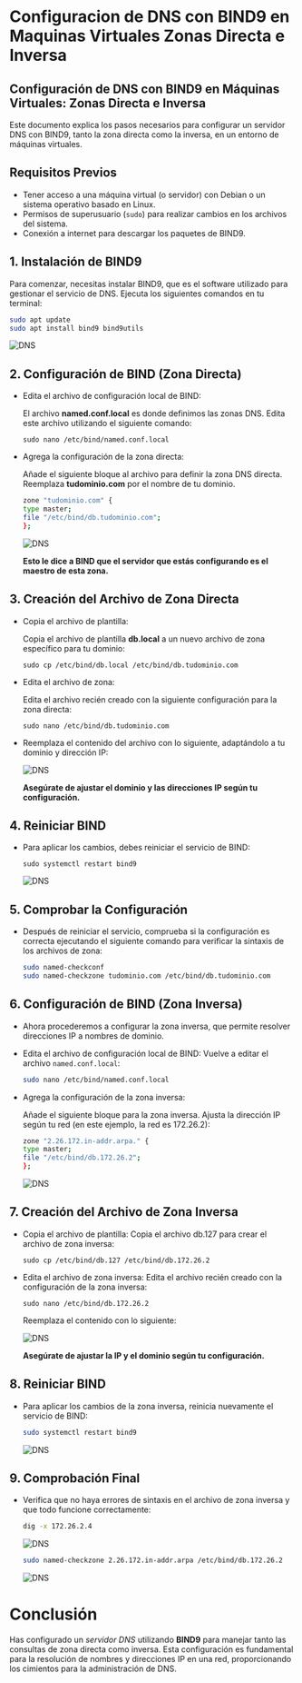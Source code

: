 # Configuracion de DNS con BIND9 en Maquinas Virtuales Zonas Directa e Inversa

## Configuración de DNS con BIND9 en Máquinas Virtuales: Zonas Directa e Inversa

Este documento explica los pasos necesarios para configurar un servidor DNS con BIND9, tanto la zona directa como la inversa, en un entorno de máquinas virtuales.

## Requisitos Previos

- Tener acceso a una máquina virtual (o servidor) con Debian o un sistema operativo basado en Linux.
- Permisos de superusuario (`sudo`) para realizar cambios en los archivos del sistema.
- Conexión a internet para descargar los paquetes de BIND9.

## 1. Instalación de BIND9

Para comenzar, necesitas instalar BIND9, que es el software utilizado para gestionar el servicio de DNS. Ejecuta los siguientes comandos en tu terminal:

```bash
sudo apt update
sudo apt install bind9 bind9utils 
```

![DNS](/img/DNS1.png)

## 2. Configuración de BIND (Zona Directa)

 * Edita el archivo de configuración local de BIND:

    El archivo **named.conf.local** es donde definimos las zonas DNS. Edita este archivo utilizando el siguiente comando:

    `sudo nano /etc/bind/named.conf.local`
    
* Agrega la configuración de la zona directa:

    Añade el siguiente bloque al archivo para definir la zona DNS directa. Reemplaza **tudominio.com** por el nombre de tu dominio.

    ```bash
    zone "tudominio.com" {
    type master;
    file "/etc/bind/db.tudominio.com";
    };
    ```
    ![DNS](/img/DNS2.png)

    **Esto le dice a BIND que el servidor que estás configurando es el maestro de esta zona.**
## 3. Creación del Archivo de Zona Directa

* Copia el archivo de plantilla:

    Copia el archivo de plantilla **db.local** a un nuevo archivo de zona específico para tu dominio:

    `sudo cp /etc/bind/db.local /etc/bind/db.tudominio.com`
* Edita el archivo de zona:

    Edita el archivo recién creado con la siguiente configuración para la zona directa:
    
    `sudo nano /etc/bind/db.tudominio.com`

* Reemplaza el contenido del archivo con lo siguiente, adaptándolo a tu dominio y dirección IP:

    ![DNS](/img/DNS3.png)

    **Asegúrate de ajustar el dominio y las direcciones IP según tu configuración.**
## 4. Reiniciar BIND

* Para aplicar los cambios, debes reiniciar el servicio de BIND:

    `sudo systemctl restart bind9`

    ![DNS](/img/DNS4.png)

## 5. Comprobar la Configuración
* Después de reiniciar el servicio, comprueba si la configuración es correcta ejecutando el siguiente comando para verificar la sintaxis de los archivos de zona:
    ```bash
    sudo named-checkconf
    sudo named-checkzone tudominio.com /etc/bind/db.tudominio.com
    ```
## 6. Configuración de BIND (Zona Inversa)
* Ahora procederemos a configurar la zona inversa, que permite resolver direcciones IP a nombres de dominio.

* Edita el archivo de configuración local de BIND:
    Vuelve a editar el archivo `named.conf.local`:

    ```bash
    sudo nano /etc/bind/named.conf.local
    ```
* Agrega la configuración de la zona inversa:

    Añade el siguiente bloque para la zona inversa. Ajusta la dirección IP según tu red (en este ejemplo, la red es 172.26.2):

    ```bash
    zone "2.26.172.in-addr.arpa." {
    type master;
    file "/etc/bind/db.172.26.2";
    };
    ```

    ![DNS](/img/DNS5.png)

## 7. Creación del Archivo de Zona Inversa
* Copia el archivo de plantilla:
    Copia el archivo db.127 para crear el archivo de zona inversa:

    `sudo cp /etc/bind/db.127 /etc/bind/db.172.26.2`
* Edita el archivo de zona inversa:
    Edita el archivo recién creado con la configuración de la zona inversa:

    `sudo nano /etc/bind/db.172.26.2`

    Reemplaza el contenido con lo siguiente:

    ![DNS](/img/DNS6.png)

    **Asegúrate de ajustar la IP y el dominio según tu configuración.**
## 8. Reiniciar BIND
* Para aplicar los cambios de la zona inversa, reinicia nuevamente el servicio de BIND:
    ```bash
    sudo systemctl restart bind9
    ```
     ![DNS](/img/DNS4.png)

## 9. Comprobación Final
* Verifica que no haya errores de sintaxis en el archivo de zona inversa y que todo funcione correctamente:

    ```bash
    dig -x 172.26.2.4
    ```
     ![DNS](/img/DNS7.png)

    ```bash
    sudo named-checkzone 2.26.172.in-addr.arpa /etc/bind/db.172.26.2
    ```

    ![DNS](/img/DNS8.png)

# Conclusión
Has configurado un *servidor DNS* utilizando **BIND9** para manejar tanto las consultas de zona directa como inversa. Esta configuración es fundamental para la resolución de nombres y direcciones IP en una red, proporcionando los cimientos para la administración de DNS.

